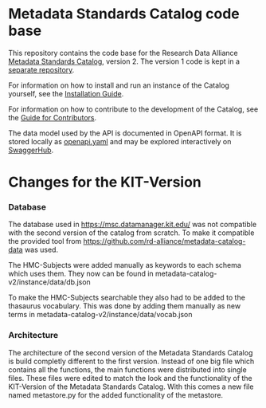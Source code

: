 # Metadata Standards Catalog code base

This repository contains the code base for the Research Data Alliance [Metadata
Standards Catalog], version 2. The version 1 code is kept in a [separate repository].

For information on how to install and run an instance of the Catalog yourself,
see the [Installation Guide].

For information on how to contribute to the development of the Catalog,
see the [Guide for Contributors].

The data model used by the API is documented in OpenAPI format. It is stored
locally as [openapi.yaml] and may be explored interactively on [SwaggerHub].

[Metadata Standards Catalog]: https://rdamsc.bath.ac.uk/
[separate repository]: https://github.com/rd-alliance/metadata-catalog-dev
[Installation Guide]: INSTALLATION.md
[Guide for Contributors]: CONTRIBUTING.md
[openapi.yaml]: openapi.yaml
[SwaggerHub]: https://app.swaggerhub.com/apis-docs/alex-ball/rda-metadata-standards-catalog/2.0.0

# Changes for the KIT-Version

### Database
The database used in https://msc.datamanager.kit.edu/ was not compatible with the second version of the catalog from scratch. To make it compatible the provided tool from https://github.com/rd-alliance/metadata-catalog-data was used.

The HMC-Subjects were added manually as keywords to each schema which uses them. They now can be found in metadata-catalog-v2/instance/data/db.json

To make the HMC-Subjects searchable they also had to be added to the thasaurus vocabulary. This was done by adding them manually as new terms in metadata-catalog-v2/instance/data/vocab.json

### Architecture
The architecture of the second version of the Metadata Standards Catalog is build completly different to the first version. Instead of one big file which contains all the functions, the main functions were distributed into single files. These files were edited to match the look and the functionality of the KIT-Version of the Metadata Standards Catalog. With this comes a new file named metastore.py for the added functionality of the metastore.
